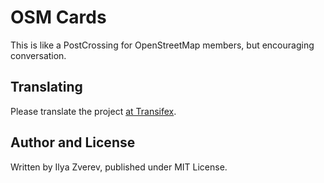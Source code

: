 # OSM Cards

This is like a PostCrossing for OpenStreetMap members, but encouraging conversation.

## Translating

Please translate the project [at Transifex](https://www.transifex.com/openstreetmap/osm-cards/dashboard/).

## Author and License

Written by Ilya Zverev, published under MIT License.
